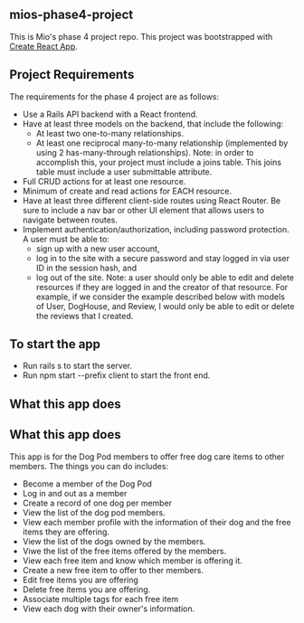 ## mios-phase4-project
This is Mio's phase 4 project repo. This project was bootstrapped with [Create React App](https://github.com/facebook/create-react-app).

## Project Requirements
The requirements for the phase 4 project are as follows:
- Use a Rails API backend with a React frontend.
- Have at least three models on the backend, that include the following:
     - At least two one-to-many relationships.
     - At least one reciprocal many-to-many relationship (implemented by using 2 has-many-through relationships). Note: in order to accomplish this, your project must include a joins table. This joins table must include a user submittable attribute.
- Full CRUD actions for at least one resource.
- Minimum of create and read actions for EACH resource.
- Have at least three different client-side routes using React Router. Be sure to include a nav bar or other UI element that allows users to navigate between routes.
- Implement authentication/authorization, including password protection. A user must be able to:
    - sign up with a new user account,
    - log in to the site with a secure password and stay logged in via user ID in the session hash, and
    - log out of the site.
Note: a user should only be able to edit and delete resources if they are logged in and the creator of that resource. For example, if we consider the example described below with models of User, DogHouse, and Review, I would only be able to edit or delete the reviews that I created.


## To start the app
- Run rails s to start the server.
- Run npm start --prefix client to start the front end.

## What this app does
## What this app does
This app is for the Dog Pod members to offer free dog care items to other  members. The things you can do includes:
- Become a member of the Dog Pod
- Log in and out as a member
- Create a record of one dog per member
- View the list of the dog pod members.
- View each member profile with the information of their dog and the free items they are offering.
- View the list of the dogs owned by the members.
- Viwe the list of the free items offered by the members.
- View each free item and know which member is offering it.
- Create a new free item to offer to ther members.
- Edit free items you are offering
- Delete free items you are offering.
- Associate multiple tags for each free item
- View each dog with their owner's information.